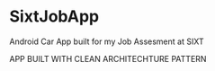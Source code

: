 # SixtJobApp

Android Car App built for my Job Assesment at SIXT 

APP BUILT WITH CLEAN ARCHITECHTURE PATTERN
